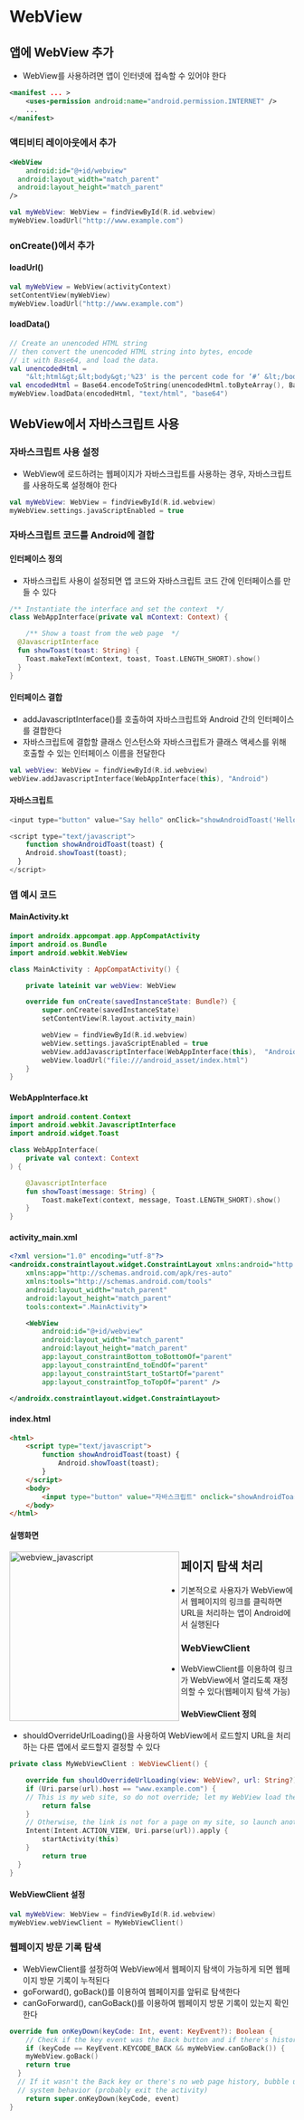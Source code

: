 # WebView

## 앱에 WebView 추가

- WebView를 사용하려면 앱이 인터넷에 접속할 수 있어야 한다

```xml
<manifest ... >
	<uses-permission android:name="android.permission.INTERNET" />
	...
</manifest>
```

### 액티비티 레이아웃에서 추가

```xml
<WebView
	android:id="@+id/webview"
  android:layout_width="match_parent"
  android:layout_height="match_parent"
/>
```

```kotlin
val myWebView: WebView = findViewById(R.id.webview)
myWebView.loadUrl("http://www.example.com")
```

### onCreate()에서 추가

#### loadUrl()

```kotlin
val myWebView = WebView(activityContext)
setContentView(myWebView)
myWebView.loadUrl("http://www.example.com")
```

#### loadData()

```kotlin
// Create an unencoded HTML string
// then convert the unencoded HTML string into bytes, encode
// it with Base64, and load the data.
val unencodedHtml =
	"&lt;html&gt;&lt;body&gt;'%23' is the percent code for ‘#‘ &lt;/body&gt;&lt;/html&gt;"
val encodedHtml = Base64.encodeToString(unencodedHtml.toByteArray(), Base64.NO_PADDING)
myWebView.loadData(encodedHtml, "text/html", "base64")
```



## WebView에서 자바스크립트 사용

### 자바스크립트 사용 설정

- WebView에 로드하려는 웹페이지가 자바스크립트를 사용하는 경우,  자바스크립트를 사용하도록 설정해야 한다

```kotlin
val myWebView: WebView = findViewById(R.id.webview)
myWebView.settings.javaScriptEnabled = true
```

### 자바스크립트 코드를 Android에 결합

#### 인터페이스 정의

- 자바스크립트 사용이 설정되면 앱 코드와 자바스크립트 코드 간에 인터페이스를 만들 수 있다

```kotlin
/** Instantiate the interface and set the context  */
class WebAppInterface(private val mContext: Context) {

 	/** Show a toast from the web page  */
  @JavascriptInterface
  fun showToast(toast: String) {
  	Toast.makeText(mContext, toast, Toast.LENGTH_SHORT).show()
  }
}
```

#### 인터페이스 결합

- addJavascriptInterface()를 호출하여 자바스크립트와 Android 간의 인터페이스를 결합한다
- 자바스크립트에 결합할 클래스 인스턴스와 자바스크립트가 클래스 액세스를 위해 호출할 수 있는 인터페이스 이름을 전달한다

```kotlin
val webView: WebView = findViewById(R.id.webview)
webView.addJavascriptInterface(WebAppInterface(this), "Android")
```

#### 자바스크립트

```javascript
<input type="button" value="Say hello" onClick="showAndroidToast('Hello Android!')" />

<script type="text/javascript">
	function showAndroidToast(toast) {
  	Android.showToast(toast);
  }
</script>
```

### 앱 예시 코드

#### MainActivity.kt

```kotlin
import androidx.appcompat.app.AppCompatActivity
import android.os.Bundle
import android.webkit.WebView

class MainActivity : AppCompatActivity() {

    private lateinit var webView: WebView

    override fun onCreate(savedInstanceState: Bundle?) {
        super.onCreate(savedInstanceState)
        setContentView(R.layout.activity_main)

        webView = findViewById(R.id.webview)
        webView.settings.javaScriptEnabled = true
        webView.addJavascriptInterface(WebAppInterface(this),  "Android")
        webView.loadUrl("file:///android_asset/index.html")
    }
}
```

#### WebAppInterface.kt

```kotlin
import android.content.Context
import android.webkit.JavascriptInterface
import android.widget.Toast

class WebAppInterface(
    private val context: Context
) {

    @JavascriptInterface
    fun showToast(message: String) {
        Toast.makeText(context, message, Toast.LENGTH_SHORT).show()
    }
}
```

#### activity_main.xml

```xml
<?xml version="1.0" encoding="utf-8"?>
<androidx.constraintlayout.widget.ConstraintLayout xmlns:android="http://schemas.android.com/apk/res/android"
    xmlns:app="http://schemas.android.com/apk/res-auto"
    xmlns:tools="http://schemas.android.com/tools"
    android:layout_width="match_parent"
    android:layout_height="match_parent"
    tools:context=".MainActivity">

    <WebView
        android:id="@+id/webview"
        android:layout_width="match_parent"
        android:layout_height="match_parent"
        app:layout_constraintBottom_toBottomOf="parent"
        app:layout_constraintEnd_toEndOf="parent"
        app:layout_constraintStart_toStartOf="parent"
        app:layout_constraintTop_toTopOf="parent" />

</androidx.constraintlayout.widget.ConstraintLayout>
```

#### index.html

```html
<html>
	<script type="text/javascript">
        function showAndroidToast(toast) {
            Android.showToast(toast);
        }
    </script>
	<body>
		<input type="button" value="자바스크립트" onclick="showAndroidToast('Hello Android!')">
	</body>
</html>
```

#### 실행화면

<p>
  <img src="./image/webview_javascript.png" alt="webview_javascript" width="300" align="left"/>
</p>



  



## 페이지 탐색 처리

- 기본적으로 사용자가 WebView에서 웹페이지의 링크를 클릭하면 URL을 처리하는 앱이 Android에서 실행된다

### WebViewClient

- WebViewClient를 이용하여 링크가 WebView에서 열리도록 재정의할 수 있다(웹페이지 탐색 가능)

#### WebViewClient 정의

- shouldOverrideUrlLoading()을 사용하여 WebView에서 로드할지 URL을 처리하는 다른 앱에서 로드할지 결정할 수 있다

```kotlin
private class MyWebViewClient : WebViewClient() {

	override fun shouldOverrideUrlLoading(view: WebView?, url: String?): Boolean {
  	if (Uri.parse(url).host == "www.example.com") {
    // This is my web site, so do not override; let my WebView load the page
    	return false
    }
    // Otherwise, the link is not for a page on my site, so launch another Activity that handles URLs
    Intent(Intent.ACTION_VIEW, Uri.parse(url)).apply {
    	startActivity(this)
    }
    	return true
  }
}
```

#### WebViewClient 설정

```kotlin
val myWebView: WebView = findViewById(R.id.webview)
myWebView.webViewClient = MyWebViewClient()
```

### 웹페이지 방문 기록 탐색

- WebViewClient를 설정하여 WebView에서 웹페이지 탐색이 가능하게 되면 웹페이지 방문 기록이 누적된다
- goForward(), goBack()를 이용하여 웹페이지를 앞뒤로 탐색한다
- canGoForward(), canGoBack()를 이용하여 웹페이지 방문 기록이 있는지 확인한다

```kotlin
override fun onKeyDown(keyCode: Int, event: KeyEvent?): Boolean {
	// Check if the key event was the Back button and if there's history
	if (keyCode == KeyEvent.KEYCODE_BACK && myWebView.canGoBack()) {
  	myWebView.goBack()
    return true
  }
  // If it wasn't the Back key or there's no web page history, bubble up to the default
  // system behavior (probably exit the activity)
	return super.onKeyDown(keyCode, event)
}
```

